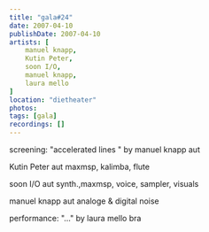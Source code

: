 ```yaml
---
title: "gala#24"
date: 2007-04-10
publishDate: 2007-04-10
artists: [
    manuel knapp,
    Kutin Peter,
    soon I/O,
    manuel knapp,
    laura mello
]
location: "dietheater"
photos:
tags: [gala]
recordings: []
---
```

screening: "accelerated lines " by manuel knapp	aut
 	 
Kutin Peter	aut
maxmsp, kalimba, flute	 
 	 
soon I/O	aut
synth.,maxmsp, voice, sampler, visuals	 
 	 
manuel knapp	aut
analoge & digital noise	 
 	 
performance: "..." by laura mello	bra
